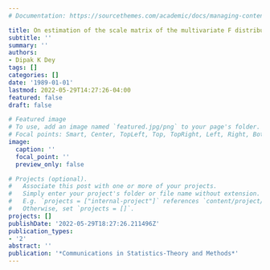 ```yaml
---
# Documentation: https://sourcethemes.com/academic/docs/managing-content/

title: On estimation of the scale matrix of the multivariate F distribution
subtitle: ''
summary: ''
authors:
- Dipak K Dey
tags: []
categories: []
date: '1989-01-01'
lastmod: 2022-05-29T14:27:26-04:00
featured: false
draft: false

# Featured image
# To use, add an image named `featured.jpg/png` to your page's folder.
# Focal points: Smart, Center, TopLeft, Top, TopRight, Left, Right, BottomLeft, Bottom, BottomRight.
image:
  caption: ''
  focal_point: ''
  preview_only: false

# Projects (optional).
#   Associate this post with one or more of your projects.
#   Simply enter your project's folder or file name without extension.
#   E.g. `projects = ["internal-project"]` references `content/project/deep-learning/index.md`.
#   Otherwise, set `projects = []`.
projects: []
publishDate: '2022-05-29T18:27:26.211496Z'
publication_types:
- '2'
abstract: ''
publication: '*Communications in Statistics-Theory and Methods*'
---
```

